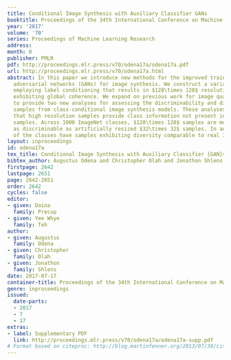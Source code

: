 ```yaml
---
title: Conditional Image Synthesis with Auxiliary Classifier GANs
booktitle: Proceedings of the 34th International Conference on Machine Learning
year: '2017'
volume: '70'
series: Proceedings of Machine Learning Research
address: 
month: 0
publisher: PMLR
pdf: http://proceedings.mlr.press/v70/odena17a/odena17a.pdf
url: http://proceedings.mlr.press/v70/odena17a.html
abstract: In this paper we introduce new methods for the improved training of generative
  adversarial networks (GANs) for image synthesis. We construct a variant of GANs
  employing label conditioning that results in $128\times 128$ resolution image samples
  exhibiting global coherence. We expand on previous work for image quality assessment
  to provide two new analyses for assessing the discriminability and diversity of
  samples from class-conditional image synthesis models. These analyses demonstrate
  that high resolution samples provide class information not present in low resolution
  samples. Across 1000 ImageNet classes, $128\times 128$ samples are more than twice
  as discriminable as artificially resized $32\times 32$ samples. In addition, 84.7\%
  of the classes have samples exhibiting diversity comparable to real ImageNet data.
layout: inproceedings
id: odena17a
tex_title: Conditional Image Synthesis with Auxiliary Classifier {GAN}s
bibtex_author: Augustus Odena and Christopher Olah and Jonathon Shlens
firstpage: 2642
lastpage: 2651
page: 2642-2651
order: 2642
cycles: false
editor:
- given: Doina
  family: Precup
- given: Yee Whye
  family: Teh
author:
- given: Augustus
  family: Odena
- given: Christopher
  family: Olah
- given: Jonathon
  family: Shlens
date: 2017-07-17
container-title: Proceedings of the 34th International Conference on Machine Learning
genre: inproceedings
issued:
  date-parts:
  - 2017
  - 7
  - 17
extras:
- label: Supplementary PDF
  link: http://proceedings.mlr.press/v70/odena17a/odena17a-supp.pdf
# Format based on citeproc: http://blog.martinfenner.org/2013/07/30/citeproc-yaml-for-bibliographies/
---
```

